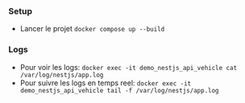 ### Setup

- Lancer le projet `docker compose up --build`

### Logs

- Pour voir les logs: `docker exec -it demo_nestjs_api_vehicle cat /var/log/nestjs/app.log`
- Pour suivre les logs en temps reel: `docker exec -it demo_nestjs_api_vehicle tail -f /var/log/nestjs/app.log`